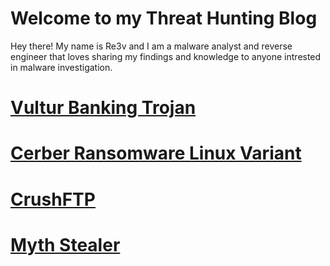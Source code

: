 # Welcome to my Threat Hunting Blog

Hey there! My name is Re3v and I am a malware analyst and reverse engineer that loves sharing my findings and knowledge to anyone intrested in malware investigation. 


# [Vultur Banking Trojan](https://github.com/r3vhunter/Threat-Hunting-Blog/blob/master/_posts/2024-04-18-Vultur-Banking-Trojan-Report.md)

# [Cerber Ransomware Linux Variant](https://github.com/r3vhunter/Threat-Hunting-Blog/blob/master/_posts/Cerber_Ransomware/2024-04-18-Cerber-Ransomware-Report.md)

# [CrushFTP](https://github.com/r3vhunter/Threat-Hunting-Blog/blob/master/_posts/CrushFTP(CVE-2024-4040)/2024-04-18-CrushFTP.md)

# [Myth Stealer](https://github.com/r3vhunter/Threat-Hunting-Blog/blob/master/_posts/Mtyth%20Stealer/Myth%20Stealer.md)
